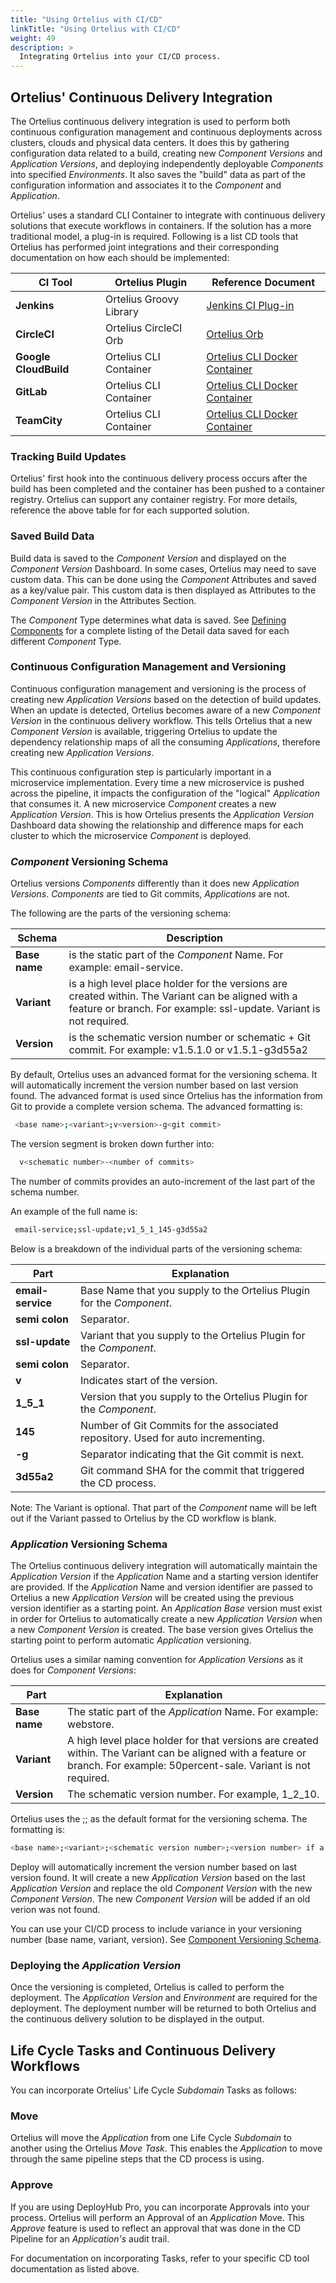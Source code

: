 ```yaml
---
title: "Using Ortelius with CI/CD"
linkTitle: "Using Ortelius with CI/CD"
weight: 49
description: >
  Integrating Ortelius into your CI/CD process.
---
```



## Ortelius' Continuous Delivery Integration

The Ortelius continuous delivery integration is used to perform both continuous configuration management and continuous deployments across clusters, clouds and physical data centers. It does this by gathering configuration data related to a build, creating new _Component Versions_ and _Application Versions_, and deploying independently deployable _Components_ into specified _Environments_. It also saves the "build" data as part of the configuration information and associates it to the _Component_ and _Application_.

Ortelius' uses a standard CLI Container to integrate with continuous delivery solutions that execute workflows in containers. If the solution has a more traditional model, a plug-in is required. Following is a list CD tools that Ortelius has performed joint integrations and their corresponding documentation on how each should be implemented:

| CI Tool | Ortelius Plugin | Reference Document |
|---|---|---|
| **Jenkins** | Ortelius Groovy Library | [Jenkins CI Plug-in](https://github.com/jenkinsci/Ortelius-plugin) |
| **CircleCI** | Ortelius CircleCI Orb | [Ortelius Orb](https://circleci.com/orbs/registry/orb/Ortelius/Ortelius-orb)|
| **Google CloudBuild** | Ortelius CLI Container | [Ortelius CLI Docker Container](https://github.com/ortelius/compupdate) |
| **GitLab** | Ortelius CLI Container | [Ortelius CLI Docker Container](https://github.com/ortelius/compupdate) |
| **TeamCity** | Ortelius CLI Container | [Ortelius CLI Docker Container](https://github.com/ortelius/compupdate) |

### Tracking Build Updates

Ortelius' first hook into the continuous delivery process occurs after the build has been completed and the container has been pushed to a container registry. Ortelius can support any container registry. For more details, reference the above table for for each supported solution.

### Saved Build Data

Build data is saved to the _Component Version_ and displayed on the _Component Version_ Dashboard. In some cases, Ortelius may need to save custom data. This can be done using the _Component_ Attributes and saved as a key/value pair. This custom data is then displayed as Attributes to the _Component Version_ in the Attributes Section.

The _Component_ Type determines what data is saved.  See [Defining Components](/userguide/publishing-components/2-define-components/) for a complete listing of the Detail data saved for each different _Component_ Type.

### Continuous Configuration Management and Versioning

Continuous configuration management and versioning is the process of creating new _Application Versions_ based on the detection of build updates. When an update is detected, Ortelius becomes aware of a new _Component Version_ in the continuous delivery workflow. This tells Ortelius that a new _Component Version_ is available, triggering Ortelius to update the dependency relationship maps of all the consuming _Applications_, therefore creating new _Application Versions_.

This continuous configuration step is particularly important in a microservice implementation.  Every time a new microservice is pushed across the pipeline, it impacts the configuration of the "logical" _Application_ that consumes it.  A new microservice _Component_ creates a new _Application Version_.  This is how Ortelius presents the _Application Version_ Dashboard data showing the relationship and difference maps for each cluster to which the microservice _Component_ is deployed.

### _Component_ Versioning Schema

Ortelius versions _Components_ differently than it does new _Application Versions_.  _Components_ are tied to Git commits, _Applications_ are not.

The following are the parts of the versioning schema:

| Schema | Description|
|---|---|
|**Base name** | is the static part of the _Component_ Name.  For example: email-service.|
| **Variant** | is a high level place holder for the versions are created within. The Variant can be aligned with a feature or branch. For example: ssl-update.  Variant is not required.|
|**Version**| is the schematic version number or schematic + Git commit.  For example: v1.5.1.0 or v1.5.1-g3d55a2 |

By default, Ortelius uses an advanced format for the versioning schema. It will automatically increment the version number based on last version found. The advanced format is used since Ortelius has the information from Git to provide a complete version schema.  The advanced formatting is:

~~~bash
 <base name>;<variant>;v<version>-g<git commit>
~~~

The version segment is broken down further into:

~~~bash
  v<schematic number>-<number of commits>
~~~

The number of commits provides an auto-increment of the last part of the schema number.

An example of the full name is:

~~~bash
 email-service;ssl-update;v1_5_1_145-g3d55a2
~~~

Below is a breakdown of the individual parts of the versioning schema:

| Part | Explanation |
| ---  | --- |
| **email-service** | Base Name that you supply to the Ortelius Plugin for the _Component_. |
| **semi colon** | Separator. |
| **ssl-update** | Variant that you supply to the Ortelius Plugin for the _Component_. |
| **semi colon** | Separator. |
| **v** | Indicates start of the version. |
| **1_5_1**| Version that you supply to the Ortelius Plugin for the _Component_. |
| **145** | Number of Git Commits for the associated repository.  Used for auto incrementing. |
| **-g** | Separator indicating that the Git commit is next. |
| **3d55a2** | Git command SHA for the commit that triggered the CD process. |

Note: The Variant is optional.  That part of the _Component_ name will be left out if the Variant passed to Ortelius by the CD workflow is blank.

### _Application_ Versioning Schema

The Ortelius continuous delivery integration will automatically maintain the _Application Version_ if the _Application_ Name and a starting version identifer are provided. If the _Application_ Name and version identifier are passed to Ortelius a new _Application Version_ will be created using the previous version identifier as a starting point. An _Application Base_ version must exist in order for Ortelius to automatically create a new _Application Version_ when a new _Component Version_ is created. The base version gives Ortelius the starting point to perform automatic _Application_ versioning.

 Ortelius uses a similar naming convention for _Application Versions_ as it does for _Component Versions_:

| Part | Explanation |
| ---  | --- |
|**Base name**| The static part of the _Application_ Name.  For example: webstore.|
|**Variant** | A high level place holder for that versions are created within. The Variant can be aligned with a feature or branch. For example: 50percent-sale.  Variant is not required.|
|**Version**| The schematic version number. For example, 1_2_10.|

Ortelius uses the <base name>;<schematic version number>;<version number> as the default format for the versioning schema.   The formatting is:

~~~bash
<base name>;<variant>;<schematic version number>;<version number> if a Variant is used.
~~~

Deploy will automatically increment the version number based on last version found. It will create a new _Application Version_ based on the last _Application Version_ and replace the old _Component Version_ with the new _Component Version_.  The new _Component Version_ will be added if an old verion was not found.

You can use your CI/CD process to include variance in your versioning number (base name, variant, version).  See [Component Versioning Schema](/userguide/integrations/ci-cd_integrations/#_component_-versioning-schema).

### Deploying the _Application Version_

Once the versioning is completed, Ortelius is called to perform the deployment. The _Application Version_ and _Environment_ are required for the deployment. The deployment number will be returned to both Ortelius and the continuous delivery solution to be displayed in the output.

## Life Cycle Tasks and Continuous Delivery Workflows

You can incorporate Ortelius' Life Cycle _Subdomain_ Tasks as follows:

### Move

Ortelius will move the _Application_ from one Life Cycle _Subdomain_ to another using the Ortelius _Move Task_.  This enables the _Application_ to move through the same pipeline steps that the CD process is using.

### Approve

If you are using DeployHub Pro, you can incorporate Approvals into your process. Ortelius will perform an Approval of an _Application_ Move.  This _Approve_ feature is used to reflect an approval that was done in the CD Pipeline for an _Application's_ audit trail.

For documentation on incorporating Tasks, refer to your specific CD tool documentation as listed above.
